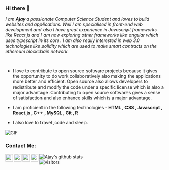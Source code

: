 ### Hi there 👋
<p><em> I am <b> Ajay </b> a passionate Computer Science Student and loves to build websites and applications. Well I am specialised in front-end web development and also I have great experience in Javascript frameworks like React.js and I am now exploring other frameworks like angular which uses typescript in its core . I am also really interested in web 3.0 technologies like solidity which are used to make smart contracts on the ethereum blockchain network.</em></p>
<br>





* I love to contribute to open source software projects because it gives the opportunity to do work collaboratively also making the applications more better and   efficient. Open source also allows developers to redistribute and modify the code under a specific license which is also a major advantage .Contributing to open source softwares gives a sense of satisfaction and also enhance skills which is a major advantage.


<ul>
 <li>I am proficient in the following technologies - <b>HTML , CSS , Javascript , React.js , C++ , MySQL , Git , R</b>  </li></p>
 
 <li>I also love to travel ,code and sleep.</li>
 </ul>

![GIF](https://media.tenor.com/iviIq2uXz-kAAAAi/work-office.gif)

### Contact Me:
<a href="https://www.linkedin.com/in/ajay-singh-a477b21aa/">
  <img align="left" width="24px" src="https://cdn.jsdelivr.net/npm/simple-icons@v3/icons/linkedin.svg" />
</a>
<a href="https://www.instagram.com/agnostic_ajay/">
<img align="left" width="24px" src="https://cdn.jsdelivr.net/npm/simple-icons@v3/icons/instagram.svg" />
</a>
<a href="mailto:ajaykripa8736968359@gmail.com">
<img align="left" width="24px" src="https://cdn.jsdelivr.net/npm/simple-icons@v3/icons/gmail.svg"/>
</a>
<a href="https://www.youtube.com/channel/UCQYp6u-OUotTweP8fF4noyA"/>
<img align="left" width="24px" src="https://cdn.jsdelivr.net/npm/simple-icons@v3/icons/youtube.svg"/>
</a>

![Ajay's github stats](https://github-readme-stats.vercel.app/api?username=ajay-singh1&show_icons=true&hide_border=true)
<br/>
![visitors](https://visitor-badge.laobi.icu/badge?page_id=ajay-singh1.ajay-singh1)


 
  










